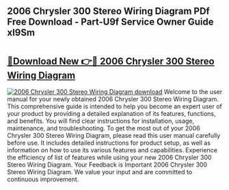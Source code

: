## 2006 Chrysler 300 Stereo Wiring Diagram PDf Free Download - Part-U9f Service Owner Guide xI9Sm

# <h2><a href="http://dfs4dyr.blite.top/?on=2006+Chrysler+300+Stereo+Wiring+Diagram">🔗Download New 👉🔴 2006 Chrysler 300 Stereo Wiring Diagram</a></h2>

[![2006 Chrysler 300 Stereo Wiring Diagram download](https://i.imgur.com/lujVjoI.png)](http://dfs4dyr.blite.top/?on=2006+Chrysler+300+Stereo+Wiring+Diagram)
Welcome to the user manual for your newly obtained 2006 Chrysler 300 Stereo Wiring Diagram. This comprehensive guide is intended to help you become an expert user of your product by providing a detailed explanation of its features, functions, and benefits. You will find clear instructions for installation, usage, maintenance, and troubleshooting. To get the most out of your 2006 Chrysler 300 Stereo Wiring Diagram, please read this user manual carefully before use. It includes detailed instructions for product setup, as well as information on how to use its various features and capabilities. Experience the efficiency of list of features while using your new 2006 Chrysler 300 Stereo Wiring Diagram. Your Feedback is Important 2006 Chrysler 300 Stereo Wiring Diagram. We value your input and are committed to continuous improvement.
